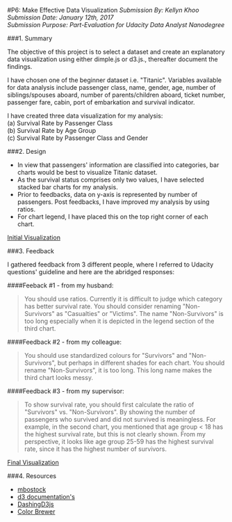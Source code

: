 #P6: Make Effective Data Visualization
*Submission By: Kellyn Khoo*  
*Submission Date: January 12th, 2017*  
*Submission Purpose: Part-Evaluation for Udacity Data Analyst Nanodegree*  

###1. Summary 

The objective of this project is to select a dataset and create an explanatory data visualization using either dimple.js or d3.js., thereafter document the findings.  

I have chosen one of the beginner dataset i.e. "Titanic". Variables available for data analysis include passenger class, name, gender, age, number of siblings/spouses aboard, number of parents/children aboard, ticket number, passenger fare, cabin, port of embarkation and survival indicator.  

I have created three data visualization for my analysis:  
(a) Survival Rate by Passenger Class  
(b) Survival Rate by Age Group  
(c) Survival Rate by Passenger Class and Gender  

###2. Design  

* In view that passengers' information are classified into categories, bar charts would be best to visualize Titanic dataset.  
* As the survival status comprises only two values, I have selected stacked bar charts for my analysis.
* Prior to feedbacks, data on y-axis is represented by number of passengers. Post feedbacks, I have improved my analysis by using ratios.
* For chart legend, I have placed this on the top right corner of each chart.  

[Initial Visualization](https://bl.ocks.org/kellynkts/raw/5b6a8852c02947eb71efe895a258bee3/)

###3. Feedback  

I gathered feedback from 3 different people, where I referred to Udacity questions' guideline and here are the abridged responses:

####Feeback #1 - from my husband:  
> You should use ratios. Currently it is difficult to judge which category has better survival rate. You should consider renaming "Non-Survivors" as "Casualties" or "Victims". The name "Non-Survivors" is too long especially when it is depicted in the legend section of the third chart.  

####Feedback #2 - from my colleague: 
> You should use standardized colours for "Survivors" and "Non-Survivors", but perhaps in different shades for each chart. You should rename "Non-Survivors", it is too long. This long name makes the third chart looks messy.  

####Feedback #3 - from my supervisor:
> To show survival rate, you should first calculate the ratio of "Survivors" vs. "Non-Survivors". By showing the number of passengers who survived and did not survived is meaningless. For example, in the second chart, you mentioned that age group < 18 has the highest survival rate, but this is not clearly shown. From my perspective, it looks like age group 25-59 has the highest survival rate, since it has the highest number of survivors.  

[Final Visualization](https://bl.ocks.org/kellynkts/raw/f594dc4340abb08c821fa5bc0a9a560c/)

###4. Resources  

* [mbostock](https://bl.ocks.org/mbostock)
* [d3 documentation's](https://github.com/d3/d3/blob/master/API.md)
* [DashingD3js](https://www.dashingd3js.com/table-of-contents)
* [Color Brewer](http://colorbrewer2.org/#type=sequential&scheme=BuGn&n=3)

  

